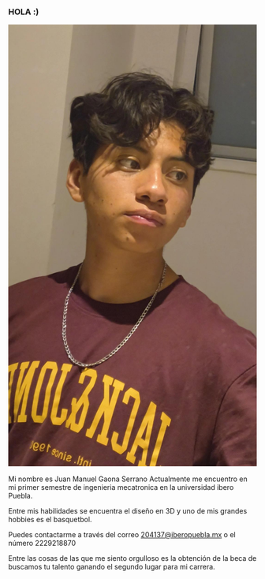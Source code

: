 ### HOLA :) 


![Diagrama del sistema](recursos/imgs/Multimedia.jpg)

Mi nombre es Juan Manuel Gaona Serrano 
Actualmente me encuentro en mi primer semestre de ingenieria mecatronica en la universidad ibero Puebla.

Entre mis habilidades se encuentra el diseño en 3D y uno de mis grandes hobbies es el basquetbol.

Puedes contactarme a través del correo 204137@iberopuebla.mx o el número 2229218870

Entre las cosas de las que me siento orgulloso es la obtención de la beca de buscamos tu talento ganando el segundo lugar para mi carrera.
